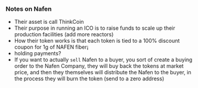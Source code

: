 ### Notes on Nafen

* Their asset is call ThinkCoin
* Their purpose in running an ICO is to raise funds to scale up their production facilities (add more reactors)
* How their token works is that each token is tied to a 100% discount coupon for 1g of NAFEN fiber¡
* holding payments?
* If you want to actually `sell` Nafen to a buyer, you sort of create a buying order to the Nafen Company, they will buy back the tokens at market price, and then they themselves will distribute the Nafen to the buyer, in the process they will burn the token (send to a zero address)